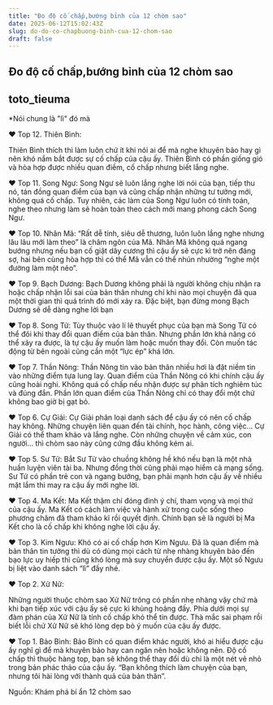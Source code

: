 ```yaml
---
title: "Đo độ cố chấp,bướng bỉnh của 12 chòm sao"
date: 2025-06-12T15:02:43Z
slug: do-do-co-chapbuong-binh-cua-12-chom-sao
draft: false
---
```


## Đo độ cố chấp,bướng bỉnh của 12 chòm sao

## toto_tieuma

*Nói chung là "lì" đó mà

♥ Top 12. Thiên Bình:

Thiên Bình thích thì làm luôn chứ ít khi nói ai để mà nghe khuyên bảo hay gì nên khó nắm bắt được sự cố chấp của cậu ấy. Thiên Bình có phần giống gió và hòa hợp được nhiều quan điềm, cố chấp nhưng biết lắng nghe.

♥ Top 11. Song Ngư:
Song Ngư sẽ luôn lắng nghe lời nói của bạn, tiếp thu nó, tán đồng quan điểm của bạn và cũng chấp nhận những tư tưởng mới, không quá cố chấp. Tuy nhiên, các làm của Song Ngư luôn có tính toán, nghe theo nhưng làm sẽ hoàn toàn theo cách mới mang phong cách Song Ngư.

♥ Top 10. Nhân Mã:
“Rất dễ tính, siêu dễ thương, luôn luôn lắng nghe nhưng lâu lâu mới làm theo” là châm ngôn của Mã. Nhân Mã không quá ngang bướng nhưng nếu bạn cố giật dây cương thì cậu ấy sẽ cực kì trở nên đáng sợ, hai bên cùng hòa hợp thì có thể Mã vẫn có thể nhún nhường “nghe một đường làm một nẻo”.

♥ Top 9. Bạch Dương:
Bạch Dương không phải là người không chịu nhận ra hoặc chấp nhận lỗi sai của bản thân nhưng chỉ khi nào mọi chuyện đã qua một thời gian thì quá trình đó mới xảy ra. Đặc biệt, bạn đừng mong Bạch Dương sẽ dễ dàng nghe lời bạn

♥ Top 8. Song Tử:
Tùy thuộc vào lí lẽ thuyết phục của bạn mà Song Tử có thể đôi khi thay đổi quan điểm của bản thân. Nhưng phần lớn khả năng có thể xảy ra được, là tự cậu ấy muốn làm hoặc muốn thay đổi. Còn muốn tác động từ bên ngoài cũng cần một “lực ép” khá lớn.


♥ Top 7. Thần Nông:
Thần Nông tin vào bản thân nhiều hơi là đặt niềm tin vào những điểm tựa lung lay. Quan điểm của Thần Nông có khi chính cậu ấy cũng hoài nghi. Không quá cố chấp nếu nhận được sự phân tích nghiêm túc và đúng đắn. Phần lớn quan điểm của Thần Nông chỉ có thay đổi một chứ không bao giờ bị gạt bỏ.

♥ Top 6. Cự Giải:
Cự Giải phân loại danh sách để cậu ấy có nên cố chấp hay không. Những chuyện liên quan đến tài chính, học hành, công việc… Cự Giải có thể tham khảo và lắng nghe. Còn những chuyện về cảm xúc, con người… thì chòm sao này cũng cứng đầu không kém ai.


♥ Top 5. Sư Tử:
Bắt Sư Tử vào chuồng không hề khó nếu bạn là một nhà huấn luyện viên tài ba. Nhưng đồng thời cũng phải mạo hiểm cả mạng sống. Sư Tử có phần trẻ con và ngang bướng, bạn phải mạnh hơn cậu ấy về nhiều mặt lắm thì may ra cậu ấy mới nghe lời.

♥ Top 4. Ma Kết:
Ma Kết thậm chí đóng đinh ý chí, tham vọng và mọi thứ của cậu ấy. Ma Kết có cách làm việc và hành xử trong cuộc sống theo phương châm đã tham khảo kĩ rồi quyết định. Chính bạn sẽ là người bị Ma Kết cho là cố chấp khi không nghe lời cậu ấy.

♥ Top 3. Kim Ngưu:
Khó có ai cố chấp hơn Kim Ngưu. Đã là quan điểm mà bản thân tin tưởng thì dù có dùng mọi cách từ nhẹ nhàng khuyên bảo đến bạo lực uy hiếp thì cũng khó lòng mà suy chuyển được cậu ấy. Một số Ngưu bị liệt vào danh sách “lì” đấy nhé.


♥ Top 2. Xử Nữ:

Những người thuộc chòm sao Xử Nữ trông có phần nhẹ nhàng vậy chứ mà khi bạn tiếp xúc với cậu ấy sẽ cực kì khủng hoảng đấy. Phía dưới mọi sự đàm phán của Xử Nữ là tính cố chấp khó thể tin được. Thà mắc sai phạm rồi biết lỗi chứ Xử Nữ sẽ khó lòng dẹp bỏ ý muốn của cậu ấy được.

♥ Top 1. Bảo Bình:
Bảo Bình có quan điểm khác người, khó ai hiểu được cậu ấy nghĩ gì để mà khuyên bảo hay can ngăn nên hoặc không nên. Độ cố chấp thì thuộc hàng top, bạn sẽ không thể thay đổi dù chỉ là một nét vẽ nhỏ trong bản phác thảo của cậu ấy. “Bạn không thích làm chuyện của bạn, nhưng tôi hài lòng với thành quả của bản thân”.
 
Nguồn: Khám phá bí ẩn 12 chòm sao